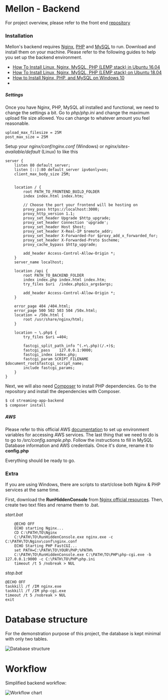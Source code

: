 # Mellon - Backend

For project overview, please refer to the front end [repository](https://github.com/PengHuang0508/streaming-app-frontend)

### Installation

Mellon's backend requires [Nginx](https://www.nginx.com/), [PHP](https://www.php.net/) and [MySQL](https://www.mysql.com/) to run.
Download and install them on your machine. Please refer to the following guides to help you set up the backend environment.

- [How To Install Linux, Nginx, MySQL, PHP (LEMP stack) in Ubuntu 16.04](https://www.digitalocean.com/community/tutorials/how-to-install-linux-nginx-mysql-php-lemp-stack-in-ubuntu-16-04)
- [How To Install Linux, Nginx, MySQL, PHP (LEMP stack) on Ubuntu 18.04](https://www.digitalocean.com/community/tutorials/how-to-install-linux-nginx-mysql-php-lemp-stack-ubuntu-18-04)
- [How to Install Nginx, PHP, and MySQL on Windows 10](https://codefaq.org/server/how-to-install-nginx-php-mysql-on-windows-10/)
-

##### Settings

Once you have Nginx, PHP, MySQL all installed and functional, we need to change the settings a bit. Go to _php/php.ini_ and change the maximum upload file size allowed. You can change to whatever amount you feel reasonable.

```
upload_max_filesize = 25M
post_max_size = 25M
```

Setup your _nginx/conf/nginx.conf_ (Windows) or _nginx/sites-available/default_ (Linux) to like this

```
server {
    listen 80 default_server;
    listen [::]:80 default_server ipv6only=on;
    client_max_body_size 25M;


    location / {
        root PATH_TO_FRONTEND_BUILD_FOLDER
        index index.html index.htm;

        // Choose the port your frontend will be hosting on
        proxy_pass https://localhost:3000;
        proxy_http_version 1.1;
        proxy_set_header Upgrade $http_upgrade;
        proxy_set_header Connection 'upgrade';
        proxy_set_header Host $host;
        proxy_set_header X-Real-IP $remote_addr;
        proxy_set_header X-Forwarded-For $proxy_add_x_forwarded_for;
        proxy_set_header X-Forwarded-Proto $scheme;
        proxy_cache_bypass $http_upgrade;

        add_header Access-Control-Allow-Origin *;
    }
    server_name localhost;

    location /api {
        root PATH_TO_BACKEND_FOLDER
        index index.php index.html index.htm;
        try_files $uri  /index.php$is_args$args;

        add_header Access-Control-Allow-Origin *;
    }

    error_page 404 /404.html;
    error_page 500 502 503 504 /50x.html;
    location = /50x.html {
        root /usr/share/nginx/html;
    }

    location ~ \.php$ {
        try_files $uri =404;

        fastcgi_split_path_info ^(.+\.php)(/.+)$;
        fastcgi_pass    127.0.0.1:9000;
        fastcgi_index index.php;
        fastcgi_param SCRIPT_FILENAME $document_root$fastcgi_script_name;
        include fastcgi_params;
    }
}
```

Next, we will also need [Composer](https://getcomposer.org/) to install PHP dependencies. Go to the repository and install the dependencies with Composer.

```sh
$ cd streaming-app-backend
$ composer install
```

##### AWS

Please refer to this official AWS [documentation](https://docs.aws.amazon.com/sdk-for-php/v3/developer-guide/guide_credentials_environment.html) to set up environment variables for accessing AWS services. The last thing that we need to do is to go to _/src/config.sample.php_. Follow the instructions to fill in MySQL Database information and AWS credentials. Once it's done, rename it to **config.php**

Everything should be ready to go.

### Extra

If you are using Windows, there are scripts to start/close both Nginx & PHP services at the same time.

First, download the **RunHiddenConsole** from [Nginx official resources](https://www.nginx.com/resources/wiki/start/topics/examples/phpfastcgionwindows/). Then, create two text files and rename them to .bat.

_start.bat_

```
    @ECHO OFF
    ECHO starting Nginx...
    CD C:\PATH\TO\Nginx
    C:\PATH\TO\RunHiddenConsole.exe nginx.exe -c C:\PATH\TO\Nginx\conf\nginx.conf
    ECHO Starting PHP FastCGI...
    set PATH=C:\PATH\TO\YOUR\PHP;%PATH%
    C:\PATH\TO\RunHiddenConsole.exe C:\PATH\TO\PHP\php-cgi.exe -b 127.0.0.1:9000 -c C:\PATH\TO\PHP\php.ini
    timeout /t 5 /nobreak > NUL
```

_stop.bat_

```
@ECHO OFF
taskkill /f /IM nginx.exe
taskkill /f /IM php-cgi.exe
timeout /t 5 /nobreak > NUL
exit
```

# Database structure

For the demonstration purpose of this project, the database is kept minimal with only two tables.

![Database structure](http://u.cubeupload.com/phuang/databasestructure.png 'Database structure')

# Workflow

Simplified backend workflow:

![Workflow chart](http://u.cubeupload.com/phuang/backendworkflow.png 'Backend workflow chart')
